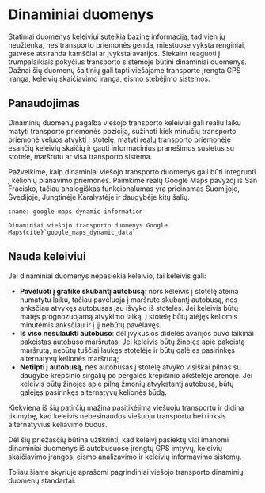 # Dinaminiai duomenys

Statiniai duomenys keleiviui suteikia bazinę informaciją, tad vien jų neužtenka, nes transporto
priemonės genda, miestuose vyksta renginiai, gatvėse atsiranda kamščiai ar įvyksta avarijos. Siekaint reaguoti į
trumpalaikiais pokyčius transporto sistemoje būtini dinaminiai duomenys. Dažnai šių duomenų šaltinių gali tapti
viešajame transporte įrengta GPS įranga, keleivių skaičiavimo įranga, eismo stebėjimo sistemos.

## Panaudojimas
Dinaminių duomenų pagalba viešojo transporto keleiviai gali realiu laiku matyti transporto priemonės poziciją, sužinoti
kiek minučių transporto priemonė vėluos atvykti į stotelę, matyti realų transporto priemonėje esančių keleivių skaičių
ir gauti informacinius pranešimus susietus su stotele, maršrutu ar visa transporto sistema.

Pažvelkime, kaip dinaminiai viešojo transporto duomenys gali būti integruoti į kelionių planavimo priemones. Paimkime
realų Google Maps pavyzdį iš San Fracisko, tačiau analogiškas funkcionalumas yra prieinamas Suomijoje, Švedijoje,
Jungtinėje Karalystėje ir daugybėje kitų šalių.

```{figure} /images/standartai/google-maps-dynamic-information.jpg
:name: google-maps-dynamic-information

Dinaminiai viešojo transporto duomenys Google Maps{cite}`google_maps_dynamic_data`
```
## Nauda keleiviui
Jei dinaminiai duomenys nepasiekia keleivio, tai keleivis gali:

- **Pavėluoti į grafike skubantį autobusą**:  nors keleivis į stotelę ateina numatytu laiku, tačiau pavėluoja į
  maršrute skubantį autobusą, nes anksčiau atvykęs autobusas jau išvyko iš stotelės. Jei keleivis būtų matęs
  prognozuojamą
  atvykimo laiką, į stotelę būtų atėjęs keliomis minutėmis anksčiau ir į jį nebūtų pavėlavęs.
- **Iš viso nesulaukti autobuso**: dėl įvykusios didelės avarijos buvo laikinai pakeistas autobuso maršrutas. Jei
  keleivis būtų žinojęs apie pakeistą maršrutą, nebūtų tuščiai laukęs stotelėje ir būtų galėjes pasirinkęs alternatyvų
  kelionės maršrutą;
- **Netilpti į autobusą**, nes autobusas į stotelę atvyko visiškai pilnas su daugybe krepšinio sirgalių po pergalės
  krepišinio aikštelėje arenoje. Jei keleivis būtų žinojęs apie pilną žmonių atvykstantį autobusą, būtų galėjęs
  pasirinkęs alternatyvų kelionės būdą.

Kiekviena iš šių patirčių mažina pasitikėjimą viešuoju transportu ir didina tikimybę, kad keleivis nebesinaudos viešuoju
transportu bei rinksis alternatyvius keliavimo būdus.

Dėl šių priežasčių būtina užtikrinti, kad keleivį pasiektų visi imanomi dinaminiai duomenys iš autobusuose įrengtų GPS
imtyvų, keleivių skaičiavimo įrangos, eismo analizavimo ir
keleivių informavimo sistemų.

Toliau šiame skyriuje aprašomi pagrindiniai viešojo transporto dinaminių duomenų standartai.